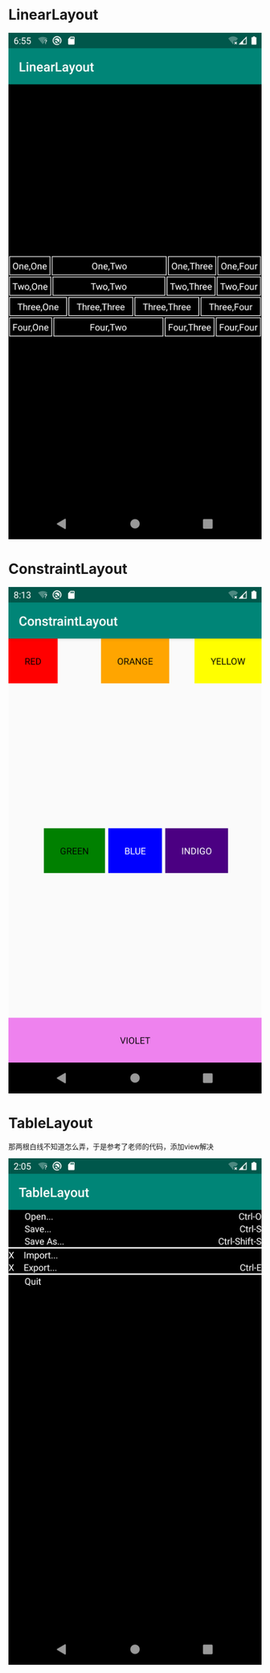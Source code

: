 # LinearLayout

![](./img/2.png)

# ConstraintLayout

![](./img/3.png)

# TableLayout

那两根白线不知道怎么弄，于是参考了老师的代码，添加view解决

![](./img/4.png)
